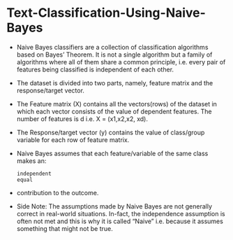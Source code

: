 # Text-Classification-Using-Naive-Bayes
- Naive Bayes classifiers are a collection of classification algorithms based on Bayes’ Theorem. It is not a single algorithm but a family of algorithms where all of them share a common principle, i.e. every pair of features being classified is independent of each other.

- The dataset is divided into two parts, namely, feature matrix and the response/target vector.

- The Feature matrix (X) contains all the vectors(rows) of the dataset in which each vector consists of the value of dependent features. The number of features is d i.e. X = (x1,x2,x2, xd).

- The Response/target vector (y) contains the value of class/group variable for each row of feature matrix.

- Naive Bayes assumes that each feature/variable of the same class makes an:

      independent
      equal
      
- contribution to the outcome.

- Side Note: The assumptions made by Naive Bayes are not generally correct in real-world situations. In-fact, the independence assumption is often not met and this is why it is called “Naive” i.e. because it assumes something that might not be true.
